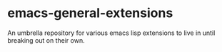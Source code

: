 emacs-general-extensions
========================

An umbrella repository for various emacs lisp extensions to live in until breaking out on their own.
